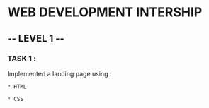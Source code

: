 # WEB DEVELOPMENT INTERSHIP

## -- LEVEL 1 --

### TASK 1 :
  Implemented a landing page using :
   
    * HTML 
    
    * CSS
